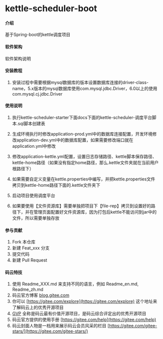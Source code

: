 # kettle-scheduler-boot

#### 介绍
基于Spring-boot的kettle调度项目

#### 软件架构
软件架构说明


#### 安装教程

1.  安装过程中需要根据mysql数据库的版本设置数据库连接的driver-class-name，5.x版本的mysql数据库使用com.mysql.jdbc.Driver，6.0以上的使用com.mysql.cj.jdbc.Driver

#### 使用说明
1.  执行kettle-scheduler-starter下面docs下面的kettle-scheduler-调度平台脚本.sql脚本创建表

2.  生成环境执行时修改application-prod.yml中的数据库连接配置，开发环境修改application-dev.yml中的数据库配置，如果需要修改端口就在application.yml中修改

3.  修改application-kettle.yml配置，设置日志存储路径、kettle脚本保存路径、kettle-home路径（如果没有指定home路径，那么.kettle文件夹就在当前用户根路径下）

4.  如果需要自定义变量在kettle.properties中编写，并把kettle.properties文件拷贝到kettle-home路径下面的.kettle文件夹下

5.  启动项目使用调度平台

6.  如果要使用【文件资源库】需要单独把项目下【file-rep】拷贝到设置好的路径下，并在管理页面配置好文件资源库，因为打包后kettle不能访问到jar中的文件，所以需要单独存放

#### 参与贡献

1.  Fork 本仓库
2.  新建 Feat_xxx 分支
3.  提交代码
4.  新建 Pull Request


#### 码云特技

1.  使用 Readme\_XXX.md 来支持不同的语言，例如 Readme\_en.md, Readme\_zh.md
2.  码云官方博客 [blog.gitee.com](https://blog.gitee.com)
3.  你可以 [https://gitee.com/explore](https://gitee.com/explore) 这个地址来了解码云上的优秀开源项目
4.  [GVP](https://gitee.com/gvp) 全称是码云最有价值开源项目，是码云综合评定出的优秀开源项目
5.  码云官方提供的使用手册 [https://gitee.com/help](https://gitee.com/help)
6.  码云封面人物是一档用来展示码云会员风采的栏目 [https://gitee.com/gitee-stars/](https://gitee.com/gitee-stars/)
